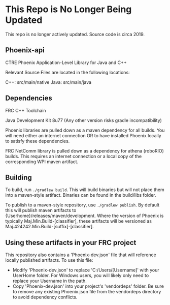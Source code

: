 # This Repo is No Longer Being Updated
This repo is no longer actively updated.
Source code is circa 2019.

## Phoenix-api
CTRE Phoenix Application-Level Library for Java and C++

Relevant Source Files are located in the following locations:

C++: src/main/native
Java: src/main/java


## Dependencies
FRC C++ Toolchain

Java Development Kit 8u77 (Any other version risks gradle incompatibility)

Phoenix libraries are pulled down as a maven dependency for all builds.
You will need either an internet connection OR to have installed Phoenix locally to satisfy these dependencies.

FRC NetComm library is pulled down as a dependency for athena (roboRIO) builds.  This requires an internet connection or a local copy of the corresponding WPI maven artifact.

## Building
To build, run `./gradlew build`.
This will build binaries but will not place them into a maven-style artifact.  Binaries can be found in the build/libs folder.

To publish to a maven-style repository, use `./gradlew publish`.
By default this will publish maven artifacts to {Userhome}/releases/maven/development.
Where the version of Phoenix is typically Maj.Min.Build-[classifier], these artifacts will be versioned as Maj.424242.Min.Build-[suffix]-[classifier].

## Using these artifacts in your FRC project
This repository also contains a 'Phoenix-dev.json' file that will reference locally published artifacts.
To use this file:
- Modify 'Phoenix-dev.json' to replace 'C:/Users/[Username]' with your UserHome folder.  For Windows users, you will likely only need to replace your Username in the path.
- Copy 'Phoenix-dev.json' into your project's 'vendordeps' folder.  Be sure to remove any existing Phoenix.json file from the vendordeps directory to avoid dependency conflicts.
